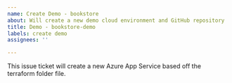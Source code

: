 ```yaml
---
name: Create Demo - bookstore
about: Will create a new demo cloud environment and GitHub repository
title: Demo - bookstore-demo
labels: create demo
assignees: ''

---
```


This issue ticket will create a new Azure App Service based off the terraform folder file.
